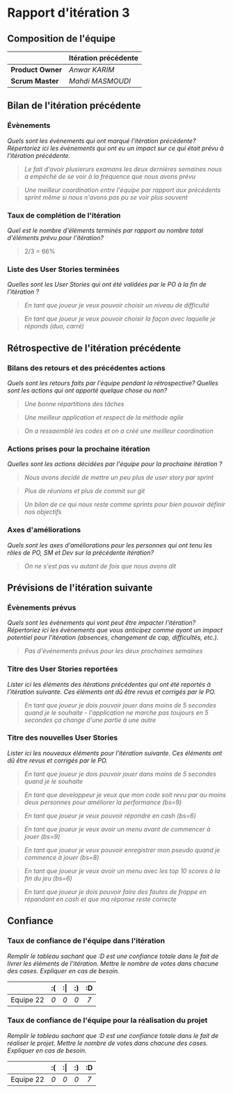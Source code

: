 # Rapport d'itération 3

## Composition de l'équipe 


|  &nbsp;                 | Itération précédente  |
| -------------           |-------------             |
| **Product Owner**       | *Anwar KARIM*                |
| **Scrum Master**        | *Mahdi MASMOUDI*                 |

## Bilan de l'itération précédente  
### Évènements 
*Quels sont les évènements qui ont marqué l'itération précédente? Répertoriez ici les évènements qui ont eu un impact sur ce qui était prévu à l'itération précédente.*
> *Le fait d'avoir plusierurs examans les deux dernières semaines nous a empéché de se voir à la fréquence que nous avons prévu*

> *Une meilleur coordination entre l'équipe par rapport aux précédents sprint même si nous n'avons pas pu se voir plus souvent*

### Taux de complétion de l'itération  
*Quel est le nombre d'éléments terminés par rapport au nombre total d'éléments prévu pour l'itération?*
> 2/3 = 66%


### Liste des User Stories terminées
*Quelles sont les User Stories qui ont été validées par le PO à la fin de l'itération ?*
> *En tant que joueur je veux pouvoir choisir un niveau de difficulté*

> *En tant que joueur je veux pouvoir choisir la façon avec laquelle je réponds (duo, carré)*

## Rétrospective de l'itération précédente
  
### Bilans des retours et des précédentes actions 
*Quels sont les retours faits par l'équipe pendant la rétrospective? Quelles sont les actions qui ont apporté quelque chose ou non?*
> *Une bonne répartitions des tâches*

> *Une meilleur application et respect de la méthode agile*

> *On a ressaemblé les codes et on a créé une meilleur coordination*


### Actions prises pour la prochaine itération
*Quelles sont les actions décidées par l'équipe pour la prochaine itération ?*
> *Nous avons decidé de mettre un peu plus de user story par sprint*

> *Plus de réunions et plus de commit sur git*

> *Un bilan de ce qui nous reste comme sprints pour bien pouvoir définir nos objectifs*

 
### Axes d'améliorations 
*Quels sont les axes d'améliorations pour les personnes qui ont tenu les rôles de PO, SM et Dev sur la précédente itération?*
> *On ne s'est pas vu autant de fois que nous avons dit*

## Prévisions de l'itération suivante  
### Évènements prévus  
*Quels sont les évènements qui vont peut être impacter l'itération? Répertoriez ici les évènements que vous anticipez comme ayant un impact potentiel pour l'itération (absences, changement de cap, difficultés, etc.).*
> *Pas d'événements prévus pour les deux prochaines semaines*


### Titre des User Stories reportées  
*Lister ici les éléments des itérations précédentes qui ont été reportés à l'itération suivante. Ces éléments ont dû être revus et corrigés par le PO.*
> *En tant que joueur je dois pouvoir jouer dans moins de 5 secondes quand je le souhaite - l'application ne marche pas toujours en 5 secondes ça change d'une partie à une autre*

### Titre des nouvelles User Stories  
*Lister ici les nouveaux éléments pour l'itération suivante. Ces éléments ont dû être revus et corrigés par le PO.*
> *En tant que joueur je dois pouvoir jouer dans moins de 5 secondes quand je le souhaite*

> *En tant que developpeur je veux que mon code soit revu par au moins deux personnes pour améliorer la performance (bs=9)*

> *En tant que joueur je veux pouvoir répondre en cash (bs=6)*

> *En tant que joueur je veux avoir un menu avant de commencer à jouer (bs=9)*

> *En tant que joueur je veux pouvoir enregistrer mon pseudo quand je commence à jouer (bs=8)*

> *En tant que joueur je veux avoir un menu avec les top 10 scores à la fin du jeu (bs=6)*

> *En tant que joueur je dois pouvoir faire des fautes de frappe en répandant en cash et que ma réponse reste correcte*



## Confiance 
### Taux de confiance de l'équipe dans l'itération  
*Remplir le tableau sachant que :D est une confiance totale dans le fait de livrer les éléments de l'itération. Mettre le nombre de votes dans chacune des cases. Expliquer en cas de besoin.*

|          	| :( 	| :&#124; 	| :) 	| :D 	|
|:--------:	|:----:	|:----:	    |:----:	|:----:	|
| Equipe 22 	|  *0* 	|  *0* 	    |  *0* 	|  *7* 	|

### Taux de confiance de l'équipe pour la réalisation du projet 
*Remplir le tableau sachant que :D est une confiance totale dans le fait de réaliser le projet. Mettre le nombre de votes dans chacune des cases. Expliquer en cas de besoin.*

|          	| :( 	| :&#124; 	| :) 	| :D 	|
|:--------:	|:----:	|:----:	    |:----:	|:----:	|
| Equipe 22	|  *0* 	|  *0* 	    |  *0* 	|  *7* 	|

 
 
